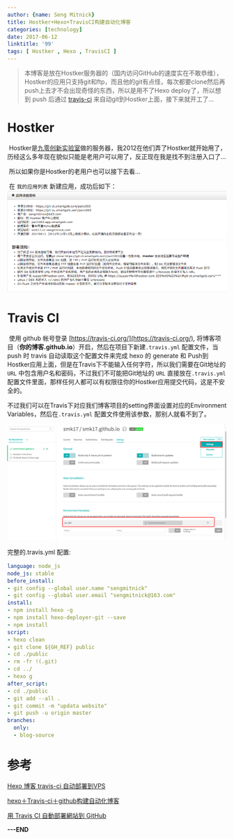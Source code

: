 ```yaml
---
author: {name: Seng Mitnick}
title: Hostker+Hexo+TravisCI构建自动化博客
categories: [technology]
date: 2017-06-12
linktitle: '99'
tags: [ Hostker , Hexo , TravisCI ]
---
```


> 本博客是放在Hostker服务器的（国内访问GitHub的速度实在不敢恭维），Hostker的应用只支持git和ftp，而且他的git有点怪，每次都要clone然后再push上去才不会出现奇怪的东西，所以是用不了Hexo deploy了，所以想到 push 后通过 [travis-ci](https://travis-ci.org/) 来自动git到Hostker上面，接下来就开工了…

<!--more-->
#  Hostker

​	Hostker是[九零创新实验室](https://www.90.cx/)做的服务器，我2012在他们弄了Hostker就开始用了，历经这么多年现在貌似只能是老用户可以用了，反正现在我是找不到注册入口了...

​	所以如果你是Hostker的老用户也可以接下去看...

​	在 `我的应用列表` 新建应用，成功后如下：![应用详细资料](/img/99/1.png)

# Travis CI

​	使用 github 帐号登录 [https://travis-ci.org/](https://travis-ci.org/), 将博客项目（**你的博客.github.io**）开启，然后在项目下新建`.travis.yml` 配置文件，当 push 时 travis 自动读取这个配置文件来完成 hexo 的 generate 和 Push到Hostker应用上面，但是在Travis下不能输入任何字符，所以我们需要在Git地址的 `URL` 中包含用户名和密码，不过我们不可能把Git地址的 `URL` 直接放在`.travis.yml` 配置文件里面，那样任何人都可以有权限往你的Hostker应用提交代码，这是不安全的。

​	不过我们可以在Travis下对应我们博客项目的setting界面设置对应的Environment Variables，然后在`.travis.yml` 配置文件使用该参数，那别人就看不到了。

![2.png](/img/99/2.png)

完整的.travis.yml 配置:

~~~ YAML
language: node_js
node_js: stable
before_install:
- git config --global user.name "sengmitnick"
- git config --global user.email "sengmitnick@163.com"
install:
- npm install hexo -g
- npm install hexo-deployer-git --save
- npm install
script:
- hexo clean
- git clone ${GH_REF} public
- cd ./public
- rm -fr !(.git)
- cd ../
- hexo g
after_script:
- cd ./public
- git add --all .
- git commit -m "updata website"
- git push -u origin master
branches:
  only:
  - blog-source
~~~

# 参考

[Hexo 博客 travis-ci 自动部署到VPS](https://uedsky.com/2016-06/travis-deploy/)

[hexo＋Travis-ci＋github构建自动化博客](http://blog.csdn.net/u012373815/article/details/53574002)

[用 Travis CI 自動部署網站到 GitHub](https://zespia.tw/blog/2015/01/21/continuous-deployment-to-github-with-travis/)

**---END**

